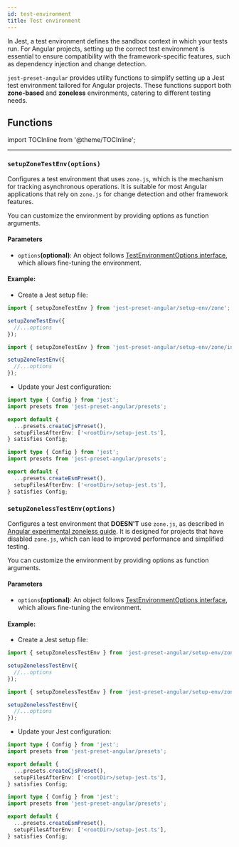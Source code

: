 ```yaml
---
id: test-environment
title: Test environment
---
```


In Jest, a test environment defines the sandbox context in which your tests run.
For Angular projects, setting up the correct test environment is essential to ensure compatibility with the
framework-specific features, such as dependency injection and change detection.

`jest-preset-angular` provides utility functions to simplify setting up a Jest test environment tailored for Angular projects.
These functions support both **zone-based** and **zoneless** environments, catering to different testing needs.

## Functions

import TOCInline from '@theme/TOCInline';

<TOCInline toc={toc.slice(1)} />

---

### `setupZoneTestEnv(options)`

Configures a test environment that uses `zone.js`, which is the mechanism for tracking asynchronous operations.
It is suitable for most Angular applications that rely on `zone.js` for change detection and other framework features.

You can customize the environment by providing options as function arguments.

#### Parameters

- `options`**(optional)**: An object follows [TestEnvironmentOptions interface](https://github.com/angular/angular/blob/a55341b1ab8d2bc4285a4cce59df7fc0b23c0125/packages/core/testing/src/test_bed_common.ts#L95), which allows fine-tuning the environment.

#### Example:

- Create a Jest setup file:

```ts title="setup-jest.ts" tab={"label": "TypeScript CJS"}
import { setupZoneTestEnv } from 'jest-preset-angular/setup-env/zone';

setupZoneTestEnv({
  //...options
});
```

```ts title="setup-jest.ts" tab={"label": "TypeScript ESM"}
import { setupZoneTestEnv } from 'jest-preset-angular/setup-env/zone/index.mjs';

setupZoneTestEnv({
  //...options
});
```

- Update your Jest configuration:

```ts title="jest.config.ts" tab={"label": "TypeScript CJS"}
import type { Config } from 'jest';
import presets from 'jest-preset-angular/presets';

export default {
  ...presets.createCjsPreset(),
  setupFilesAfterEnv: ['<rootDir>/setup-jest.ts'],
} satisfies Config;
```

```ts title="jest.config.mts" tab={"label": "TypeScript ESM"}
import type { Config } from 'jest';
import presets from 'jest-preset-angular/presets';

export default {
  ...presets.createEsmPreset(),
  setupFilesAfterEnv: ['<rootDir>/setup-jest.ts'],
} satisfies Config;
```

### `setupZonelessTestEnv(options)`

Configures a test environment that **DOESN'T** use `zone.js`, as described in [Angular experimental zoneless guide](https://angular.dev/guide/experimental/zoneless).
It is designed for projects that have disabled `zone.js`, which can lead to improved performance and simplified testing.

You can customize the environment by providing options as function arguments.

#### Parameters

- `options`**(optional)**: An object follows [TestEnvironmentOptions interface](https://github.com/angular/angular/blob/a55341b1ab8d2bc4285a4cce59df7fc0b23c0125/packages/core/testing/src/test_bed_common.ts#L95), which allows fine-tuning the environment.

#### Example:

- Create a Jest setup file:

```ts title="setup-jest.ts" tab={"label": "TypeScript CJS"}
import { setupZonelessTestEnv } from 'jest-preset-angular/setup-env/zoneless';

setupZonelessTestEnv({
  //...options
});
```

```ts title="setup-jest.ts" tab={"label": "TypeScript ESM"}
import { setupZonelessTestEnv } from 'jest-preset-angular/setup-env/zoneless/index.mjs';

setupZonelessTestEnv({
  //...options
});
```

- Update your Jest configuration:

```ts title="jest.config.ts" tab={"label": "TypeScript CJS"}
import type { Config } from 'jest';
import presets from 'jest-preset-angular/presets';

export default {
  ...presets.createCjsPreset(),
  setupFilesAfterEnv: ['<rootDir>/setup-jest.ts'],
} satisfies Config;
```

```ts title="jest.config.mts" tab={"label": "TypeScript ESM"}
import type { Config } from 'jest';
import presets from 'jest-preset-angular/presets';

export default {
  ...presets.createEsmPreset(),
  setupFilesAfterEnv: ['<rootDir>/setup-jest.ts'],
} satisfies Config;
```

